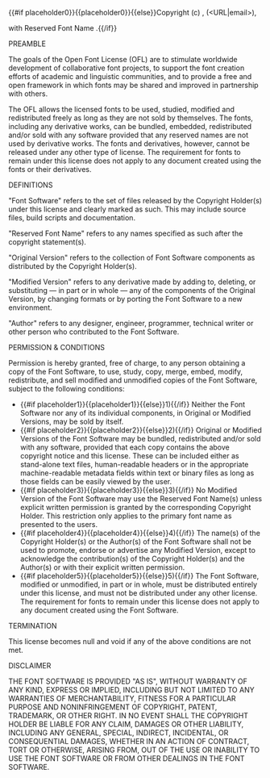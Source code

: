 {{#if placeholder0}}{{placeholder0}}{{else}}Copyright (c) <dates>, <Copyright Holder> (<URL|email>),
         
with Reserved Font Name <Reserved Font Name>.{{/if}}

PREAMBLE

The goals of the Open Font License (OFL) are to stimulate worldwide development of collaborative font projects, to support the font creation efforts of academic and linguistic communities, and to provide a free and open framework in which fonts may be shared and improved in partnership with others.

The OFL allows the licensed fonts to be used, studied, modified and redistributed freely as long as they are not sold by themselves. The fonts, including any derivative works, can be bundled, embedded, redistributed and/or sold with any software provided that any reserved names are not used by derivative works. The fonts and derivatives, however, cannot be released under any other type of license. The requirement for fonts to remain under this license does not apply to any document created using the fonts or their derivatives.

DEFINITIONS

&quot;Font Software&quot; refers to the set of files released by the Copyright Holder(s) under this license and clearly marked as such. This may include source files, build scripts and documentation.

&quot;Reserved Font Name&quot; refers to any names specified as such after the copyright statement(s).

&quot;Original Version&quot; refers to the collection of Font Software components as distributed by the Copyright Holder(s).

&quot;Modified Version&quot; refers to any derivative made by adding to, deleting, or substituting — in part or in whole — any of the components of the Original Version, by changing formats or by porting the Font Software to a new environment.

&quot;Author&quot; refers to any designer, engineer, programmer, technical writer or other person who contributed to the Font Software.

PERMISSION &amp; CONDITIONS

Permission is hereby granted, free of charge, to any person obtaining a copy of the Font Software, to use, study, copy, merge, embed, modify, redistribute, and sell modified and unmodified copies of the Font Software, subject to the following conditions:

* {{#if placeholder1}}{{placeholder1}}{{else}}1){{/if}} Neither the Font Software nor any of its individual components, in Original or Modified Versions, may be sold by itself.
* {{#if placeholder2}}{{placeholder2}}{{else}}2){{/if}} Original or Modified Versions of the Font Software may be bundled, redistributed and/or sold with any software, provided that each copy contains the above copyright notice and this license. These can be included either as stand-alone text files, human-readable headers or in the appropriate machine-readable metadata fields within text or binary files as long as those fields can be easily viewed by the user.
* {{#if placeholder3}}{{placeholder3}}{{else}}3){{/if}} No Modified Version of the Font Software may use the Reserved Font Name(s) unless explicit written permission is granted by the corresponding Copyright Holder. This restriction only applies to the primary font name as presented to the users.
* {{#if placeholder4}}{{placeholder4}}{{else}}4){{/if}} The name(s) of the Copyright Holder(s) or the Author(s) of the Font Software shall not be used to promote, endorse or advertise any Modified Version, except to acknowledge the contribution(s) of the Copyright Holder(s) and the Author(s) or with their explicit written permission.
* {{#if placeholder5}}{{placeholder5}}{{else}}5){{/if}} The Font Software, modified or unmodified, in part or in whole, must be distributed entirely under this license, and must not be distributed under any other license. The requirement for fonts to remain under this license does not apply to any document created using the Font Software.

TERMINATION

This license becomes null and void if any of the above conditions are not met.

DISCLAIMER

THE FONT SOFTWARE IS PROVIDED &quot;AS IS&quot;, WITHOUT WARRANTY OF ANY KIND, EXPRESS OR IMPLIED, INCLUDING BUT NOT LIMITED TO ANY WARRANTIES OF MERCHANTABILITY, FITNESS FOR A PARTICULAR PURPOSE AND NONINFRINGEMENT OF COPYRIGHT, PATENT, TRADEMARK, OR OTHER RIGHT. IN NO EVENT SHALL THE COPYRIGHT HOLDER BE LIABLE FOR ANY CLAIM, DAMAGES OR OTHER LIABILITY, INCLUDING ANY GENERAL, SPECIAL, INDIRECT, INCIDENTAL, OR CONSEQUENTIAL DAMAGES, WHETHER IN AN ACTION OF CONTRACT, TORT OR OTHERWISE, ARISING FROM, OUT OF THE USE OR INABILITY TO USE THE FONT SOFTWARE OR FROM OTHER DEALINGS IN THE FONT SOFTWARE.